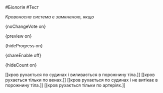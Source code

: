 #Біологія #Тест

*Кровоносна система є замкненою, якщо*

{noChangeVote on}

{preview on}

{hideProgress on}

{shareEnable off}

{hideCount on}

[[кров рухається по судинах і виливається в порожнину тіла.]]
[[кров рухається тільки по венах.]]
[[кров рухається по судинах і не витікає в порожнину тіла.]]
[[кров рухається тільки по артеріях.]]
